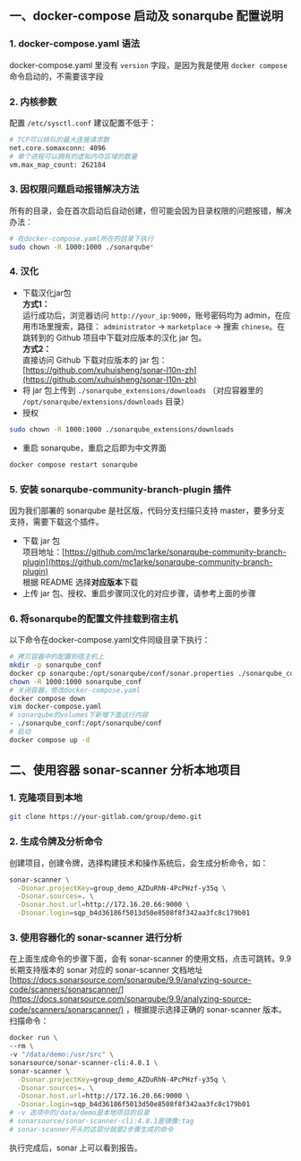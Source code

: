 ## 一、docker-compose 启动及 sonarqube 配置说明
### 1. docker-compose.yaml 语法
docker-compose.yaml 里没有 `version` 字段，是因为我是使用 `docker compose` 命令启动的，不需要该字段 
### 2. 内核参数
配置 `/etc/sysctl.conf` 建议配置不低于：
```bash
# TCP可以排队的最大连接请求数
net.core.somaxconn: 4096
# 单个进程可以拥有的虚拟内存区域的数量
vm.max_map_count: 262184
```
### 3. 因权限问题启动报错解决方法
所有的目录，会在首次启动后自动创建，但可能会因为目录权限的问题报错，解决办法：
```bash
# 在docker-compose.yaml所在的目录下执行
sudo chown -R 1000:1000 ./sonarqube*
```
### 4. 汉化
- 下载汉化jar包  
**方式1：**  
运行成功后，浏览器访问 `http://your_ip:9000`，账号密码均为 admin，在应用市场里搜索，路径： `administrator` -> `marketplace` -> 搜索 `chinese`。在跳转到的 Github 项目中下载对应版本的汉化 jar 包。  
**方式2：**  
直接访问 Github 下载对应版本的 jar 包：[https://github.com/xuhuisheng/sonar-l10n-zh](https://github.com/xuhuisheng/sonar-l10n-zh)  
- 将 jar 包上传到 `./sonarqube_extensions/downloads` （对应容器里的 `/opt/sonarqube/extensions/downloads` 目录）  
- 授权
```bash
sudo chown -R 1000:1000 ./sonarqube_extensions/downloads
```
- 重启 sonarqube，重启之后即为中文界面
```bash
docker compose restart sonarqube
```

### 5. 安装 sonarqube-community-branch-plugin 插件
因为我们部署的 sonarqube 是社区版，代码分支扫描只支持 master，要多分支支持，需要下载这个插件。
- 下载 jar 包  
项目地址：[https://github.com/mc1arke/sonarqube-community-branch-plugin](https://github.com/mc1arke/sonarqube-community-branch-plugin)  
根据 README 选择**对应版本**下载  
- 上传 jar 包、授权、重启步骤同汉化的对应步骤，请参考上面的步骤  
### 6. 将sonarqube的配置文件挂载到宿主机
以下命令在docker-compose.yaml文件同级目录下执行：
```bash
# 拷贝容器中的配置到宿主机上
mkdir -p sonarqube_conf
docker cp sonarqube:/opt/sonarqube/conf/sonar.properties ./sonarqube_conf/sonar.properties
chown -R 1000:1000 sonarqube_conf
# 关闭容器，修改docker-compose.yaml
docker compose down
vim docker-compose.yaml
# sonarqube的volumes下新增下面这行内容
- ./sonarqube_conf:/opt/sonarqube/conf
# 启动
docker compose up -d
```
## 二、使用容器 sonar-scanner 分析本地项目
### 1. 克隆项目到本地
```bash
git clone https://your-gitlab.com/group/demo.git
```
### 2. 生成令牌及分析命令
创建项目，创建令牌，选择构建技术和操作系统后，会生成分析命令，如：
```bash
sonar-scanner \
  -Dsonar.projectKey=group_demo_AZDuRhN-4PcPHzf-y35q \
  -Dsonar.sources=. \
  -Dsonar.host.url=http://172.16.20.66:9000 \
  -Dsonar.login=sqp_b4d36186f5013d50e8508f8f342aa3fc8c179b01
```
### 3. 使用容器化的 sonar-scanner 进行分析
在上面生成命令的步骤下面，会有 sonar-scanner 的使用文档，点击可跳转。9.9 长期支持版本的 sonar 对应的 sonar-scanner 文档地址 [https://docs.sonarsource.com/sonarqube/9.9/analyzing-source-code/scanners/sonarscanner/](https://docs.sonarsource.com/sonarqube/9.9/analyzing-source-code/scanners/sonarscanner/) ，根据提示选择正确的 sonar-scanner 版本。  
扫描命令：
```bash
docker run \
--rm \
-v "/data/demo:/usr/src" \
sonarsource/sonar-scanner-cli:4.8.1 \
sonar-scanner \
  -Dsonar.projectKey=group_demo_AZDuRhN-4PcPHzf-y35q \
  -Dsonar.sources=. \
  -Dsonar.host.url=http://172.16.20.66:9000 \
  -Dsonar.login=sqp_b4d36186f5013d50e8508f8f342aa3fc8c179b01
# -v 选项中的/data/demo是本地项目的目录
# sonarsource/sonar-scanner-cli:4.8.1是镜像:tag
# sonar-scanner开头的这部分就是2步骤生成的命令
```
执行完成后，sonar 上可以看到报告。
